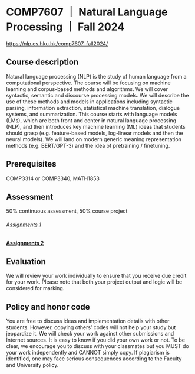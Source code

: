 # COMP7607 ｜ Natural Language Processing ｜ Fall 2024
https://nlp.cs.hku.hk/comp7607-fall2024/

## Course description
Natural language processing (NLP) is the study of human language from a computational perspective. The course will be focusing on machine learning and corpus-based methods and algorithms. We will cover syntactic, semantic and discourse processing models. We will describe the use of these methods and models in applications including syntactic parsing, information extraction, statistical machine translation, dialogue systems, and summarization. This course starts with language models (LMs), which are both front and center in natural language processing (NLP), and then introduces key machine learning (ML) ideas that students should grasp (e.g. feature-based models, log-linear models and then the neural models). We will land on modern generic meaning representation methods (e.g. BERT/GPT-3) and the idea of pretraining / finetuning.

## Prerequisites
COMP3314 or COMP3340, MATH1853

## Assessment
50% continuous assessment, 50% course project

###### [Assignments 1](Assignment1)

**[Assignments 2](Assignment2)**



## Evaluation
We will review your work individually to ensure that you receive due credit for your work. Please note that both your project output and logic will be considered for marking.

## Policy and honor code
You are free to discuss ideas and implementation details with other students. However, copying others’ codes will not help your study but jeopardize it. We will check your work against other submissions and Internet sources. It is easy to know if you did your own work or not. To be clear, we encourage you to discuss with your classmates but you MUST do your work independently and CANNOT simply copy. If plagiarism is identified, one may face serious consequences according to the Faculty and University policy.


